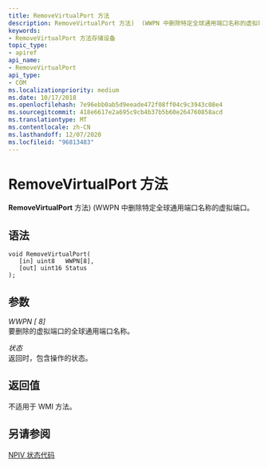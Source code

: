 ```yaml
---
title: RemoveVirtualPort 方法
description: RemoveVirtualPort 方法)  (WWPN 中删除特定全球通用端口名称的虚拟端口。
keywords:
- RemoveVirtualPort 方法存储设备
topic_type:
- apiref
api_name:
- RemoveVirtualPort
api_type:
- COM
ms.localizationpriority: medium
ms.date: 10/17/2018
ms.openlocfilehash: 7e96ebb0ab5d9eeade472f08ff04c9c3943c08e4
ms.sourcegitcommit: 418e6617e2a695c9cb4b37b5b60e264760858acd
ms.translationtype: MT
ms.contentlocale: zh-CN
ms.lasthandoff: 12/07/2020
ms.locfileid: "96813483"
---
```

# <a name="removevirtualport-method"></a>RemoveVirtualPort 方法


**RemoveVirtualPort** 方法)  (WWPN 中删除特定全球通用端口名称的虚拟端口。

<a name="syntax"></a>语法
------

```ManagedCPlusPlus
void RemoveVirtualPort(
   [in] uint8   WWPN[8],
   [out] uint16 Status
);
```

<a name="parameters"></a>参数
----------

*WWPN \[ 8\]*   
要删除的虚拟端口的全球通用端口名称。

*状态*   
返回时，包含操作的状态。

<a name="return-value"></a>返回值
------------

不适用于 WMI 方法。

## <a name="span-idsee_alsospansee-also"></a><span id="see_also"></span>另请参阅


[NPIV 状态代码](/previous-versions/windows/hardware/drivers/dn386176(v=vs.85))

 

